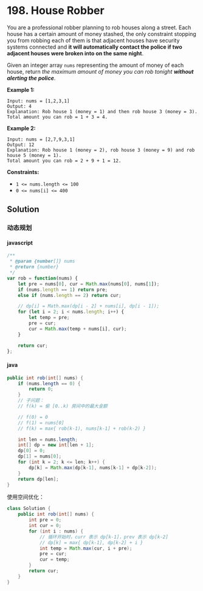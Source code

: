 # 198. House Robber

You are a professional robber planning to rob houses along a street. Each house has a certain amount of money stashed, the only constraint stopping you from robbing each of them is that adjacent houses have security systems connected and **it will automatically contact the police if two adjacent houses were broken into on the same night**.

Given an integer array `nums` representing the amount of money of each house, return *the maximum amount of money you can rob tonight **without alerting the police***.


**Example 1:**
```text
Input: nums = [1,2,3,1]
Output: 4
Explanation: Rob house 1 (money = 1) and then rob house 3 (money = 3).
Total amount you can rob = 1 + 3 = 4.
```
**Example 2:**
```text
Input: nums = [2,7,9,3,1]
Output: 12
Explanation: Rob house 1 (money = 2), rob house 3 (money = 9) and rob house 5 (money = 1).
Total amount you can rob = 2 + 9 + 1 = 12.
```

**Constraints:**

* `1 <= nums.length <= 100`
* `0 <= nums[i] <= 400`

## Solution

### 动态规划

#### javascript

```js
/**
 * @param {number[]} nums
 * @return {number}
 */
var rob = function(nums) {
    let pre = nums[0], cur = Math.max(nums[0], nums[1]);
    if (nums.length == 1) return pre;
    else if (nums.length == 2) return cur;

    // dp[i] = Math.max(dp[i - 2] + nums[i], dp[i - 1]);
    for (let i = 2; i < nums.length; i++) {
        let temp = pre;
        pre = cur;
        cur = Math.max(temp + nums[i], cur);
    }

    return cur;
};
```

#### java

```java
public int rob(int[] nums) {
    if (nums.length == 0) {
        return 0;
    }
    // 子问题：
    // f(k) = 偷 [0..k) 房间中的最大金额

    // f(0) = 0
    // f(1) = nums[0]
    // f(k) = max{ rob(k-1), nums[k-1] + rob(k-2) }

    int len = nums.length;
    int[] dp = new int[len + 1];
    dp[0] = 0;
    dp[1] = nums[0];
    for (int k = 2; k <= len; k++) {
        dp[k] = Math.max(dp[k-1], nums[k-1] + dp[k-2]);
    }
    return dp[len];
}
```

使用空间优化：

```java
class Solution {
    public int rob(int[] nums) {
        int pre = 0;
        int cur = 0;
        for (int i : nums) {
            // 循环开始时，curr 表示 dp[k-1]，prev 表示 dp[k-2]
            // dp[k] = max{ dp[k-1], dp[k-2] + i }
            int temp = Math.max(cur, i + pre);
            pre = cur;
            cur = temp;
        }
        return cur;
    }
}
```